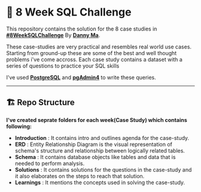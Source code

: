 # :dart: 8 Week SQL Challenge

This repository contains the solution for the 8 case studies in **[#8WeekSQLChallenge](https://8weeksqlchallenge.com)** By **[Danny Ma](https://www.datawithdanny.com/)**.

These case-studies are very practical and resembles real world use cases. Starting from ground-up these are some of the best and well thought problems i've come accross. Each case study contains a dataset with a series of questions to practice your SQL skills

I've used **[PostgreSQL](https://www.postgresql.org/)** and **[pgAdmin4](https://www.pgadmin.org/)** to write these queries.
***
## 🏗️ Repo Structure

**I've created seprate folders for each week(Case Study) which contains following:**

- **Introduction** : It contains intro and outlines agenda for the case-study.
- **ERD** : Entity Relationship Diagram is the visual representation of schema's structure and relationship between logically related tables.
- **Schema** : It contains database objects like tables and data that is needed to perform analysis.
- **Solutions** : It contains solutions for the questions in the case-study and it also elaborates on the steps to reach that solution.
- **Learnings** : It mentions the concepts used in solving the case-study.
